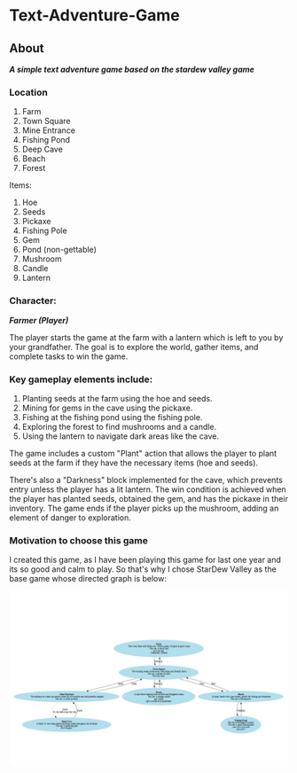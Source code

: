 # Text-Adventure-Game
## About

***A simple text adventure game based on the stardew valley game***
### Location

1. Farm
2. Town Square
3. Mine Entrance
4. Fishing Pond
5. Deep Cave
6. Beach
7. Forest

Items:

1. Hoe
2. Seeds
3. Pickaxe
4. Fishing Pole
5. Gem
6. Pond (non-gettable)
7. Mushroom
8. Candle
9. Lantern

### Character:

***Farmer (Player)***

The player starts the game at the farm with a lantern which is left to you by your grandfather. The goal is to explore the world, gather items, and complete tasks to win the game.

### Key gameplay elements include:

1. Planting seeds at the farm using the hoe and seeds.
2. Mining for gems in the cave using the pickaxe.
3. Fishing at the fishing pond using the fishing pole.
4. Exploring the forest to find mushrooms and a candle.
5. Using the lantern to navigate dark areas like the cave.

The game includes a custom "Plant" action that allows the player to plant seeds at the farm if they have the necessary items (hoe and seeds).

There's also a "Darkness" block implemented for the cave, which prevents entry unless the player has a lit lantern.
The win condition is achieved when the player has planted seeds, obtained the gem, and has the pickaxe in their inventory.
The game ends if the player picks up the mushroom, adding an element of danger to exploration.

### Motivation to choose this game

I created this game, as I have been playing this game for last one year and its so good and calm to play. So that's why I chose StarDew Valley as the base game whose directed graph is below:

<img src="GameGraph.jpg">
